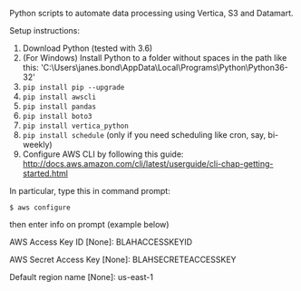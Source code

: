 Python scripts to automate data processing using Vertica, S3 and Datamart.

Setup instructions:

1. Download Python (tested with 3.6)
2. (For Windows) Install Python to a folder without spaces in the path like this:
'C:\\Users\\janes.bond\\AppData\\Local\\Programs\\Python\\Python36-32'
3. `pip install pip --upgrade`
4. `pip install awscli`
5. `pip install pandas`
6. `pip install boto3`
7. `pip install vertica_python`
8. `pip install schedule` (only if you need scheduling like cron, say, bi-weekly)
9. Configure AWS CLI by following this guide:
http://docs.aws.amazon.com/cli/latest/userguide/cli-chap-getting-started.html

In particular, type this in command prompt:

`$ aws configure`

then enter info on prompt (example below)

AWS Access Key ID [None]: BLAHACCESSKEYID

AWS Secret Access Key [None]: BLAHSECRETEACCESSKEY

Default region name [None]: us-east-1
